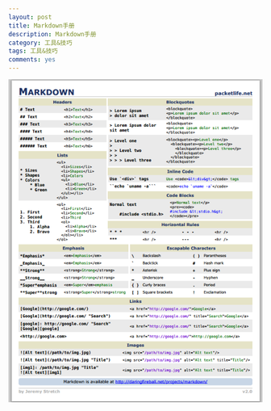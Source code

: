 ```yaml
---
layout: post
title: Markdown手册
description: Markdown手册
category: 工具&技巧
tags: 工具&技巧
comments: yes
---
```


![Markdown手册](/assets/images/markdownsheet.png "Markdown手册")
